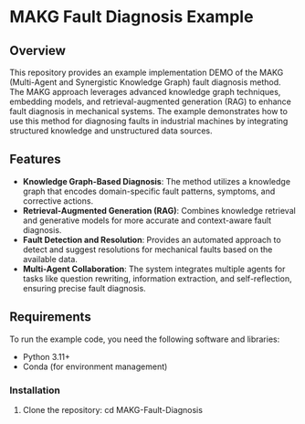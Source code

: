 # MAKG Fault Diagnosis Example

## Overview

This repository provides an example implementation DEMO of the MAKG (Multi-Agent and Synergistic Knowledge Graph) fault diagnosis method. The MAKG approach leverages advanced knowledge graph techniques, embedding models, and retrieval-augmented generation (RAG) to enhance fault diagnosis in mechanical systems. The example demonstrates how to use this method for diagnosing faults in industrial machines by integrating structured knowledge and unstructured data sources.

## Features

- **Knowledge Graph-Based Diagnosis**: The method utilizes a knowledge graph that encodes domain-specific fault patterns, symptoms, and corrective actions.
- **Retrieval-Augmented Generation (RAG)**: Combines knowledge retrieval and generative models for more accurate and context-aware fault diagnosis.
- **Fault Detection and Resolution**: Provides an automated approach to detect and suggest resolutions for mechanical faults based on the available data.
- **Multi-Agent Collaboration**: The system integrates multiple agents for tasks like question rewriting, information extraction, and self-reflection, ensuring precise fault diagnosis.

## Requirements

To run the example code, you need the following software and libraries:

- Python 3.11+
- Conda (for environment management)

### Installation

1. Clone the repository:
   cd MAKG-Fault-Diagnosis
